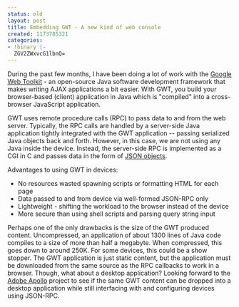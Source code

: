 ```yaml
---
status: old
layout: post
title: Embedding GWT - A new kind of web console
created: 1173785321
categories:
- !binary |-
  ZGV2ZWxvcG1lbnQ=
---
```

During the past few months, I have been doing a lot of work with the <a title="GWT" href="http://code.google.com/webtoolkit/">Google Web Toolkit</a> - an open-source Java software development framework that makes writing AJAX applications a bit easier. With GWT, you build your browser-based (client) application in Java which is "compiled" into a cross-browser JavaScript application.

GWT uses remote procedure calls (RPC) to pass data to and from the web server. Typically, the RPC calls are handled by a server-side Java application tightly integrated with the GWT application -- passing serialized Java objects back and forth. However, in this case, we are not using any Java inside the device. Instead, the server-side RPC is implemented as a CGI in C and passes data in the form of <a title="JSON" href="http://json.org/">JSON objects</a>.

Advantages to using GWT in devices:
<ul>
	<li>No resources wasted spawning scripts or formatting HTML for each page</li>
	<li>Data passed to and from device via well-formed JSON-RPC only</li>
	<li>Lightweight - shifting the workload to the browser instead of the device</li>
	<li>More secure than using shell scripts and parsing query string input</li>
</ul>
Perhaps one of the only drawbacks is the size of the GWT produced content. Uncompressed, an application of about 1300 lines of Java code compiles to a size of more than half a megabyte. When compressed, this goes down to around 250K. For some devices, this could be a show stopper. The GWT application is just static content, but the application must be downloaded from the same source as the RPC callbacks to work in a browser. Though, what about a desktop application? Looking forward to the <a title="Adobe Apollo" href="http://labs.adobe.com/wiki/index.php/Apollo">Adobe Apollo</a> project to see if the same GWT content can be dropped into a desktop application while still interfacing with and configuring devices using JSON-RPC.
